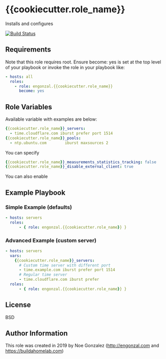 # {{cookiecutter.role_name}}

Installs and configures 

[![Build Status](https://travis-ci.org/engonzal/ansible_role_{{cookiecutter.role_name}}.svg?branch=master)](https://travis-ci.org/engonzal/ansible_role_{{cookiecutter.role_name}})

## Requirements

Note that this role requires root.  Ensure become: yes is set at the top level of your playbook or invoke the role in your playbook like:

```yaml
- hosts: all
  roles:
    - role: engonzal.{{cookiecutter.role_name}}
      become: yes
```

## Role Variables

Available variable with examples are below:

```yaml
{{cookiecutter.role_name}}_servers:
  - time.cloudflare.com iburst prefer port 1514
{{cookiecutter.role_name}}_pools:
  - ntp.ubuntu.com        iburst maxsources 2
```

You can specify 

```yaml
{{cookiecutter.role_name}}_measurements_statistics_tracking: false
{{cookiecutter.role_name}}_disable_external_client: true
```

You can also enable 

## Example Playbook

### Simple Example (defaults)

```yaml
- hosts: servers
  roles:
      - { role: engonzal.{{cookiecutter.role_name}} }
```

### Advanced Example (custom server)

```yaml
- hosts: servers
  vars:
    {{cookiecutter.role_name}}_servers:
      # Custom time server with different port
      - time.example.com iburst prefer port 1514
      # Regular time server
      - time.cloudflare.com iburst prefer
  roles:
      - { role: engonzal.{{cookiecutter.role_name}} }
```

## License

BSD

## Author Information

This role was created in 2019 by Noe Gonzalez (<http://engonzal.com> and <https://buildahomelab.com>)
